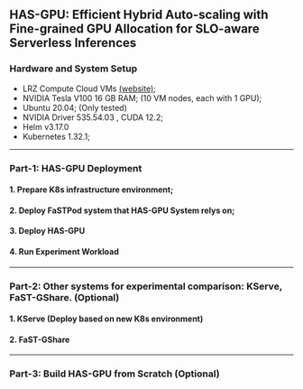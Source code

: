 ## HAS-GPU: Efficient Hybrid Auto-scaling with Fine-grained GPU Allocation for SLO-aware Serverless Inferences

### Hardware and System Setup
- LRZ Compute Cloud VMs [(website)](https://doku.lrz.de/compute-cloud-10333232.html);
- NVIDIA Tesla V100 16 GB RAM; (10 VM nodes, each with 1 GPU);
- Ubuntu 20.04; (Only tested)
- NVIDIA Driver 535.54.03 , CUDA 12.2;
- Helm v3.17.0
- Kubernetes 1.32.1;

---
### Part-1: HAS-GPU Deployment
#### 1. Prepare K8s infrastructure environment;

#### 2. Deploy FaSTPod system that HAS-GPU System relys on;

#### 3. Deploy HAS-GPU

#### 4. Run Experiment Workload


---
### Part-2: Other systems for experimental comparison: KServe, FaST-GShare. (Optional)

#### 1. KServe (Deploy based on new K8s environment)


#### 2. FaST-GShare


---
### Part-3: Build HAS-GPU from Scratch (Optional)
